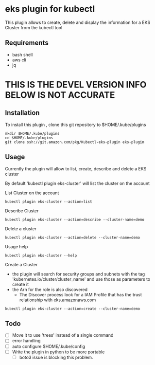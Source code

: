 # eks plugin for kubectl 
This plugin allows to create, delete and display the information for a EKS Cluster from the kubectl tool

## Requirements
* bash shell
* aws cli
* jq


# THIS IS THE DEVEL VERSION INFO BELOW IS NOT ACCURATE

## Installation

To install this plugin , clone this git repository to $HOME/.kube/plugins

```
mkdir $HOME/.kube/plugins
cd $HOME/.kube/plugins
git clone ssh://git.amazon.com/pkg/Kubectl-eks-plugin eks-plugin
```

## Usage
Currently the plugin will allow to list, create, describe and delete a EKS cluster

By default 'kubectl plugin eks-cluster' will list the cluster on the account

List Cluster on the account
```
kubectl plugin eks-cluster --action=list
```

Describe Cluster
```
kubectl plugin eks-cluster --action=describe --cluster-name=demo
```

Delete a cluster
```
kubectl plugin eks-cluster --action=delete --cluster-name=demo
```

Usage help
```
kubectl plugin eks-cluster --help
```

Create a Cluster
* the plugin will search for security groups and subnets with the tag 'kubernetes.io/cluster/cluster_name' and use those as parameters to create it
* the Arn for the role is also discovered
  * The Discover process look for a IAM Profile that has the trust relationship with eks.amazonaws.com

```
kubectl plugin eks-cluster --action=create --cluster-name=demo
```

## Todo
- [ ] Move it to use 'trees' instead of a single command
- [ ] error handling
- [ ] auto configure $HOME/.kube/config
- [ ] Write the plugin in python to be more portable
    - [ ] boto3 issue is blocking this problem.
